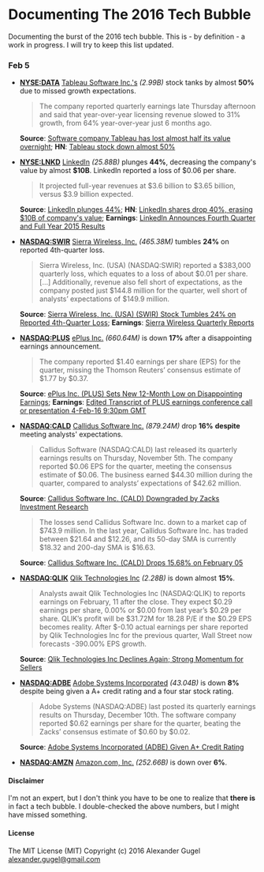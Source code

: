 Documenting The 2016 Tech Bubble
================================

Documenting the burst of the 2016 tech bubble. This is - by definition - a work in progress. I will try to keep this list updated.

### Feb 5

* **[NYSE:DATA](https://www.google.com/finance?q=NYSE%3ADATA&ei=RvK1VuHKMIvKUeHouqAO)** [Tableau Software Inc.'s](http://www.tableau.com/) *(2.99B)* stock tanks by almost **50%** due to missed growth expectations.
	> The company reported quarterly earnings late Thursday afternoon and said that year-over-year licensing revenue slowed to 31% growth, from 64% year-over-year just 6 months ago.

	**Source**: [Software company Tableau has lost almost half its value overnight](http://uk.businessinsider.com/tableau-software-stock-plummets-50-2016-2?r=US&IR=T); **HN**: [Tableau stock down almost 50%](https://news.ycombinator.com/item?id=11042482)

* **[NYSE:LNKD](https://www.google.com/finance?q=NYSE%3ALNKD&ei=sfu1VtLVPMG_U-ijnogE)** [LinkedIn](https://www.linkedin.com/) *(25.88B)* plunges **44%**, decreasing the company's value by almost **$10B**. LinkedIn reported a loss of $0.06 per share.
	
	> It projected full-year revenues at $3.6 billion to $3.65 billion, versus $3.9 billion expected.

	**Source**: [LinkedIn plunges 44%](http://uk.businessinsider.com/linkedin-earnings-q4-2016-2?r=US&IR=T); **HN**: [LinkedIn shares drop 40%, erasing $10B of company's value](https://news.ycombinator.com/item?id=11042278); **Earnings**: [LinkedIn Announces Fourth Quarter and Full Year 2015 Results](http://finance.yahoo.com/news/linkedin-announces-fourth-quarter-full-210500357.html)

* **[NASDAQ:SWIR](https://www.google.com/finance?q=Sierra+Wireless&ei=0_u1Vtm1KsWdUpisp5AO)** [Sierra Wireless, Inc.](http://www.sierrawireless.com/) *(465.38M)* tumbles **24%** on reported 4th-quarter loss.

	> Sierra Wireless, Inc. (USA) (NASDAQ:SWIR) reported a $383,000 quarterly loss, which equates to a loss of about $0.01 per share. [...] Additionally, revenue also fell short of expectations, as the company posted just $144.8 million for the quarter, well short of analysts’ expectations of $149.9 million.

	**Source**: [Sierra Wireless, Inc. (USA) (SWIR) Stock Tumbles 24% on Reported 4th-Quarter Loss](http://ir.net/news/stock-news/123574/sierra-wireless-inc-usa-swir-stock-tumbles-24-on-reported-4th-quarter-loss/); **Earnings**: [Sierra Wireless Quarterly Reports](http://www.sierrawireless.com/company/investor-information/quarterly-results/)

* **[NASDAQ:PLUS](https://www.google.com/finance?q=NASDAQ%3APLUS&ei=6Pu1VoGpHMLAUamosegO)** [ePlus Inc.](http://www.eplus.com/) *(660.64M)* is down **17%** after a disappointing earnings announcement.

	> The company reported $1.40 earnings per share (EPS) for the quarter, missing the Thomson Reuters’ consensus estimate of $1.77 by $0.37.

	**Source**: [ePlus Inc. (PLUS) Sets New 12-Month Low on Disappointing Earnings](http://www.financial-market-news.com/eplus-inc-plus-sets-new-12-month-low-on-disappointing-earnings/798371/); **Earnings**: [Edited Transcript of PLUS earnings conference call or presentation 4-Feb-16 9:30pm GMT](http://finance.yahoo.com/news/edited-transcript-plus-earnings-conference-140954802.html)

* **[NASDAQ:CALD](https://www.google.com/finance?q=NASDAQ%3ACALD&ei=-Pu1VqvIKcaJU5aBvMgN)** [Callidus Software Inc.](http://www.calliduscloud.com/) *(879.24M)* drop **16%** **despite** meeting analysts' expectations.

	> Callidus Software (NASDAQ:CALD) last released its quarterly earnings results on Thursday, November 5th. The company reported $0.06 EPS for the quarter, meeting the consensus estimate of $0.06. The business earned $44.30 million during the quarter, compared to analysts’ expectations of $42.62 million.

	**Source**: [Callidus Software Inc. (CALD) Downgraded by Zacks Investment Research](http://www.financial-market-news.com/callidus-software-inc-cald-downgraded-by-zacks-investment-research/800407/)

	> The losses send Callidus Software Inc. down to a market cap of $743.9 million. In the last year, Callidus Software Inc. has traded between $21.64 and $12.26, and its 50-day SMA is currently $18.32 and 200-day SMA is $16.63.

	**Source**: [Callidus Software Inc. (CALD) Drops 15.68% on February 05](https://www.equities.com/news/callidus-software-inc-cald-drops-15-68-on-february-05)

* **[NASDAQ:QLIK](https://www.google.com/finance?q=Qlik+Technologies&ei=Cfy1VqOZAtSSUMPdgsgK)** [Qlik Technologies Inc](http://www.qlik.com/) *(2.28B)* is down almost **15%**.

	> Analysts await Qlik Technologies Inc (NASDAQ:QLIK) to reports earnings on February, 11 after the close. They expect $0.29 earnings per share, 0.00% or $0.00 from last year’s $0.29 per share. QLIK’s profit will be $31.72M for 18.28 P/E if the $0.29 EPS becomes reality. After $-0.10 actual earnings per share reported by Qlik Technologies Inc for the previous quarter, Wall Street now forecasts -390.00% EPS growth.

	**Source**: [Qlik Technologies Inc Declines Again; Strong Momentum for Sellers](http://sonoranweeklyreview.com/qlik-technologies-inc-declines-again-strong-momentum-for-sellers/)

* **[NASDAQ:ADBE](https://www.google.com/finance?q=NASDAQ%3AADBE&ei=F_y1VtGCLovKUeHouqAO)** [Adobe Systems Incorporated](http://www.adobe.com/) *(43.04B)* is down **8%** despite being given a A+ credit rating and a four star stock rating.

	> Adobe Systems (NASDAQ:ADBE) last posted its quarterly earnings results on Thursday, December 10th. The software company reported $0.62 earnings per share for the quarter, beating the Zacks’ consensus estimate of $0.60 by $0.02.

	**Source**: [Adobe Systems Incorporated (ADBE) Given A+ Credit Rating](http://www.financial-market-news.com/adobe-systems-incorporated-adbe-given-a-credit-rating/801811/)

* **[NASDAQ:AMZN](https://www.google.com/finance?q=NASDAQ%3AAMZN&ei=Ofy1VpGsNc-MUrSEqOAC)** [Amazon.com, Inc.](http://www.amazon.com/) *(252.66B)* is down over **6%**.

#### Disclaimer

I'm not an expert, but I don't think you have to be one to realize that **there is** in fact a tech bubble. I double-checked the above numbers, but I might have missed something.

#### License

The MIT License (MIT)
Copyright (c) 2016 Alexander Gugel <alexander.gugel@gmail.com>
